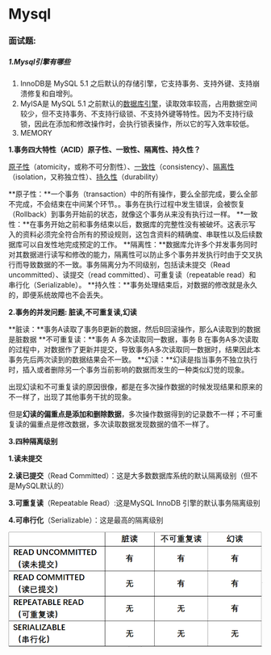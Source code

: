 # Mysql

### 面试题:

##### 1.Mysql引擎有哪些

1. InnoDB是 MySQL 5.1 之后默认的存储引擎，它支持事务、支持外键、支持崩溃修复和自增列。
2. MyISA是 MySQL 5.1 之前默认的[数据库引擎](https://so.csdn.net/so/search?q=数据库引擎&spm=1001.2101.3001.7020)，读取效率较高，占用数据空间较少，但不支持事务、不支持行级锁、不支持外键等特性。因为不支持行级锁，因此在添加和修改操作时，会执行锁表操作，所以它的写入效率较低。
3. MEMORY

**1.事务四大特性（ACID）原子性、一致性、隔离性、持久性？**

[原子性](https://baike.baidu.com/item/原子性?fromModule=lemma_inlink)（atomicity，或称不可分割性）、[一致性](https://baike.baidu.com/item/一致性?fromModule=lemma_inlink)（consistency）、[隔离性](https://baike.baidu.com/item/隔离性?fromModule=lemma_inlink)（isolation，又称独立性）、[持久性](https://baike.baidu.com/item/持久性?fromModule=lemma_inlink)（durability）

**原子性：**一个事务（transaction）中的所有操作，要么全部完成，要么全部不完成，不会结束在中间某个环节。。事务在执行过程中发生错误，会被恢复（Rollback）到事务开始前的状态，就像这个事务从来没有执行过一样。
**一致性：**在事务开始之前和事务结束以后，数据库的完整性没有被破坏。这表示写入的资料必须完全符合所有的预设规则，这包含资料的精确度、串联性以及后续数据库可以自发性地完成预定的工作。
**隔离性：**数据库允许多个并发事务同时对其数据进行读写和修改的能力，隔离性可以防止多个事务并发执行时由于交叉执行而导致数据的不一致。事务隔离分为不同级别，包括读未提交（Read uncommitted）、读提交（read committed）、可重复读（repeatable read）和串行化（Serializable）。
**持久性：**事务处理结束后，对数据的修改就是永久的，即便系统故障也不会丢失。

**2.事务的并发问题: 脏读,不可重复读,幻读**

**脏读：**事务A读取了事务B更新的数据，然后B回滚操作，那么A读取到的数据是脏数据
**不可重复读：**事务 A 多次读取同一数据，事务 B 在事务A多次读取的过程中，对数据作了更新并提交，导致事务A多次读取同一数据时，结果因此本事务先后两次读到的数据结果会不一致。
**幻读：**幻读是指当事务不独立执行时，插入或者删除另一个事务当前影响的数据而发生的一种类似幻觉的现象。

出现幻读和不可重复读的原因很像，都是在多次操作数据的时候发现结果和原来的不一样了，出现了其他事务干扰的现象。

但是**幻读的偏重点是添加和删除数据**，多次操作数据得到的记录数不一样；不可重复读的偏重点是修改数据，多次读取数据发现数据的值不一样了。

**3.四种隔离级别**

**1.读未提交**

**2.读已提交**（Read Committed）：这是大多数数据库系统的默认隔离级别（但不是MySQL默认的）

**3.可重复读**（Repeatable Read）:这是MySQL InnoDB 引擎的默认事务隔离级别

**4.可串行化**（Serializable）：这是最高的隔离级别

![在这里插入图片描述](Mysql.assets/2446017144024a30a12d30595e18582e.png)